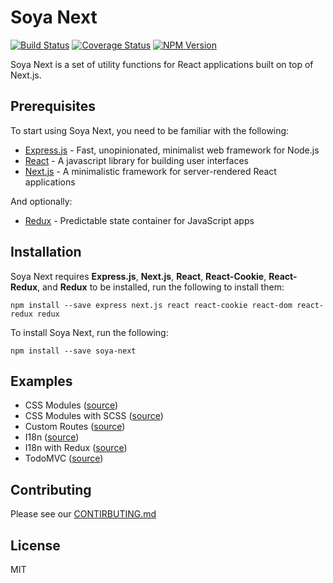 # Soya Next
[![Build Status](https://travis-ci.org/traveloka/soya-next.svg?branch=master)](https://travis-ci.org/traveloka/soya-next)
[![Coverage Status](https://coveralls.io/repos/github/traveloka/soya-next/badge.svg?branch=master)](https://coveralls.io/github/traveloka/soya-next?branch=master)
[![NPM Version](https://img.shields.io/npm/v/soya-next.svg?style=flat-square)](https://www.npmjs.com/package/soya-next)

Soya Next is a set of utility functions for React applications built on top of Next.js.

## Prerequisites
To start using Soya Next, you need to be familiar with the following:

- [Express.js](https://expressjs.com) - Fast, unopinionated, minimalist web framework for Node.js
- [React](https://facebook.github.io/react) - A javascript library for building user interfaces
- [Next.js](https://github.com/zeit/next.js) - A minimalistic framework for server-rendered React applications

And optionally:

- [Redux](https://github.com/reactjs/redux) - Predictable state container for JavaScript apps

## Installation
Soya Next requires **Express.js**, **Next.js**, **React**, **React-Cookie**, **React-Redux**, and **Redux** to be installed, run the following to install them:
```
npm install --save express next.js react react-cookie react-dom react-redux redux
```

To install Soya Next, run the following:
```
npm install --save soya-next
```

## Examples
- CSS Modules ([source](./examples/css-modules))
- CSS Modules with SCSS ([source](./examples/css-modules-with-scss))
- Custom Routes ([source](./examples/custom-routes))
- I18n ([source](./examples/i18n))
- I18n with Redux ([source](./examples/i18n-with-redux))
- TodoMVC ([source](./examples/todomvc))

## Contributing
Please see our [CONTIRBUTING.md](./CONTRIBUTING.md)

## License
MIT
